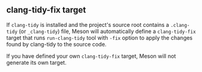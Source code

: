 ## clang-tidy-fix target

If `clang-tidy` is installed and the project's source root contains a
`.clang-tidy` (or `_clang-tidy`) file, Meson will automatically define
a `clang-tidy-fix` target that runs `run-clang-tidy` tool with `-fix`
option to apply the changes found by clang-tidy to the source code.

If you have defined your own `clang-tidy-fix` target, Meson will not
generate its own target.
